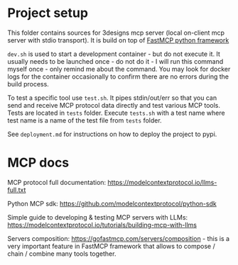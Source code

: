 # Project setup

This folder contains sources for 3designs mcp server (local on-client mcp server with stdio transport). It is build on top of [FastMCP python framework](https://gofastmcp.com/getting-started/quickstart)

`dev.sh` is used to start a development container - but do not execute it. It usually needs to be launched once - do not do it - I will run this command myself once - only remind me about the command. You may look for docker logs for the container occasionally to confirm there are no errors during the build process.

To test a specific tool use `test.sh`. It pipes stdin/out/err so that you can send and receive MCP protocol data directly and test various MCP tools. Tests are located in `tests` folder. Execute `tests.sh` with a test name where test name is a name of the test file from `tests` folder.

See `deployment.md` for instructions on how to deploy the project to pypi.


# MCP docs

MCP protocol full documentation: https://modelcontextprotocol.io/llms-full.txt

Python MCP sdk: https://github.com/modelcontextprotocol/python-sdk

Simple guide to developing & testing MCP servers with LLMs: https://modelcontextprotocol.io/tutorials/building-mcp-with-llms

Servers composition: https://gofastmcp.com/servers/composition - this is a very important feature in FastMCP framework that allows to compose / chain / combine many tools together.
